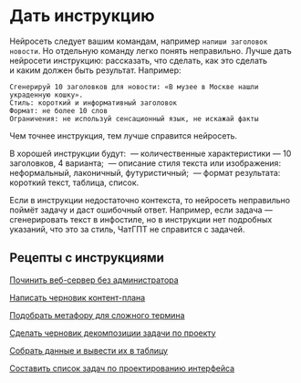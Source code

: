 # Дать инструкцию

Нейросеть следует вашим командам, например `напиши заголовок новости`. Но отдельную команду легко понять неправильно. Лучше дать нейросети инструкцию: рассказать, что сделать, как это сделать и каким должен быть результат. Например:

 ```
 Сгенерируй 10 заголовков для новости: «В музее в Москве нашли украденную кошку».
 Стиль: короткий и информативный заголовок
 Формат: не более 10 слов
 Ограничения: не используй сенсационный язык, не искажай факты
 ```

 Чем точнее инструкция, тем лучше справится нейросеть. 

 В хорошей инструкции будут:
 — количественные характеристики — 10 заголовков, 4 варианта;
 — описание стиля текста или изображения: неформальный, лаконичный, футуристичный;
 — формат результата: короткий текст, таблица, список.

 Если в инструкции недостаточно контекста, то нейросеть неправильно поймёт задачу и даст ошибочный ответ. Например, если задача — сгенерировать текст в инфостиле, но в инструкции нет подробных указаний, что это за стиль, ЧатГПТ не справится с задачей.

## Рецепты с инструкциями
[Починить веб-сервер без администратора](https://github.com/Open-Prompting/Knowledge-Base/tree/main/content/recipes/debug-server)

[Написать черновик контент-плана](https://github.com/Open-Prompting/Knowledge-Base/tree/main/content/recipes/draft-plan)

[Подобрать метафору для сложного термина](https://github.com/Open-Prompting/Knowledge-Base/tree/main/content/recipes/metaphor)

[Сделать черновик декомпозиции задачи по проекту](https://github.com/Open-Prompting/Knowledge-Base/tree/main/content/recipes/project-decomposition)

[Собрать данные и вывести их в таблицу](https://github.com/Open-Prompting/Knowledge-Base/tree/main/content/recipes/spreadsheet)

[Составить список задач по проектированию интерфейса](https://github.com/Open-Prompting/Knowledge-Base/tree/main/content/recipes/task-list)
